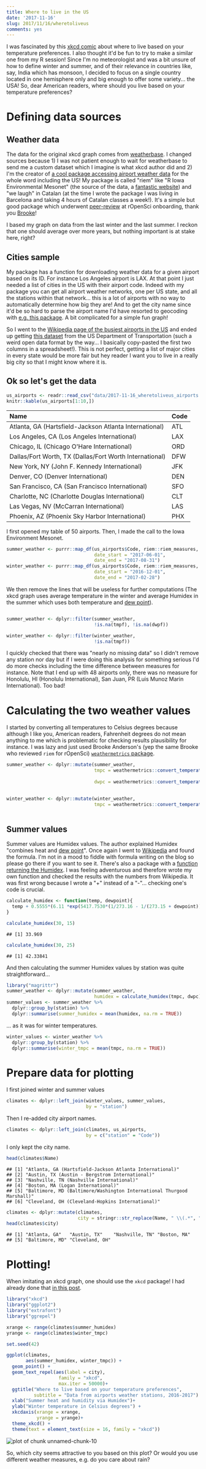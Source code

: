 ```yaml
---
title: Where to live in the US
date: '2017-11-16'
slug: 2017/11/16/wheretoliveus
comments: yes
---
```



I was fascinated by this [xkcd comic](https://xkcd.com/1916/) about where to live based on your temperature preferences. I also thought it'd be fun to try to make a similar one from my R session! Since I'm no meteorologist and was a bit unsure of how to define winter and summer, and of their relevance in countries like, say, India which has monsoon, I decided to focus on a single country located in one hemisphere only and big enough to offer some variety... the USA! So, dear American readers, where should you live based on your temperature preferences?

<!--more-->

# Defining data sources

## Weather data

The data for the original xkcd graph comes from [weatherbase](http://www.weatherbase.com/). I changed sources because 1) I was not patient enough to wait for weatherbase to send me a custom dataset which I imagine is what xkcd author did and 2) I'm the creator of [a cool package accessing airport weather data](http://ropensci.github.io/riem/) for the whole word including the US! My package is called "riem" like "R Iowa Environmental Mesonet" (the source of the data, a [fantastic website](https://mesonet.agron.iastate.edu/request/download.phtml?network=IN__ASOS)) and "we laugh" in Catalan (at the time I wrote the package I was living in Barcelona and taking 4 hours of Catalan classes a week!). It's a simple but good package which underwent [peer-review](https://github.com/ropensci/onboarding/issues/39) at rOpenSci onboarding, thank you [Brooke](https://twitter.com/gbwanderson)!

I based my graph on data from the last winter and the last summer. I reckon that one should average over more years, but nothing important is at stake here, right? 

## Cities sample

My package has a function for downloading weather data for a given airport based on its ID. For instance Los Angeles airport is LAX. At that point I just needed a list of cities in the US with their airport code. Indeed with my package you can get all airport weather networks, one per US state, and all the stations within that network... this is a lot of airports with no way to automatically determine how big they are! And to get the city name since it'd be so hard to parse the airport name I'd have resorted to geocoding with [e.g. this package](https://github.com/ropensci/opencage). A bit complicated for a simple fun graph!

So I went to the [Wikipedia page of the busiest airports in the US](https://en.wikipedia.org/wiki/List_of_the_busiest_airports_in_the_United_States) and ended up getting [this dataset](https://www.bts.gov/content/passengers-boarded-top-50-us-airports) from the US Department of Transportation (such a weird open data format by the way... I basically copy-pasted the first two columns in a spreadsheet!). This is not perfect, getting a list of major cities in every state would be more fair but hey reader I want you to live in a really big city so that I might know where it is.

## Ok so let's get the data


```r
us_airports <- readr::read_csv("data/2017-11-16_wheretoliveus_airports.csv")
knitr::kable(us_airports[1:10,])
```



|Name                                                    |Code |
|:-------------------------------------------------------|:----|
|Atlanta, GA (Hartsfield-Jackson Atlanta International)  |ATL  |
|Los Angeles, CA (Los Angeles International)             |LAX  |
|Chicago, IL (Chicago O'Hare International)              |ORD  |
|Dallas/Fort Worth, TX (Dallas/Fort Worth International) |DFW  |
|New York, NY (John F. Kennedy International)            |JFK  |
|Denver, CO (Denver International)                       |DEN  |
|San Francisco, CA (San Francisco International)         |SFO  |
|Charlotte, NC (Charlotte Douglas International)         |CLT  |
|Las Vegas, NV (McCarran International)                  |LAS  |
|Phoenix, AZ (Phoenix Sky Harbor International)          |PHX  |

I first opened my table of 50 airports. Then, I made the call to the Iowa Environment Mesonet.

```r
summer_weather <- purrr::map_df(us_airports$Code, riem::riem_measures,
                                date_start = "2017-06-01",
                                date_end = "2017-08-31")
winter_weather <- purrr::map_df(us_airports$Code, riem::riem_measures,
                                date_start = "2016-12-01",
                                date_end = "2017-02-28")
```

We then remove the lines that will be useless for further computations (The xkcd graph uses average temperature in the winter and average Humidex in the summer which uses both temperature and [dew point](https://en.wikipedia.org/wiki/Dew_point)).

```r

summer_weather <- dplyr::filter(summer_weather,
                                !is.na(tmpf), !is.na(dwpf))

winter_weather <- dplyr::filter(winter_weather,
                                !is.na(tmpf))
```



I quickly checked that there was "nearly no missing data" so I didn't remove any station nor day but if I were doing this analysis for something serious I'd do more checks including the time difference between measures for instance. Note that I end up with 48 airports only, there was no measure for Honolulu, HI (Honolulu International), San Juan, PR (Luis Munoz Marin International). Too bad!

# Calculating the two weather values

I started by converting all temperatures to Celsius degrees because although I like you, American readers, Fahrenheit degrees do not mean anything to me which is problematic for checking results plausibility for instance. I was lazy and just used Brooke Anderson's (yep the same Brooke who reviewed `riem` for rOpenSci) [`weathermetrics` package](https://github.com/geanders/weathermetrics/).


```r
summer_weather <- dplyr::mutate(summer_weather,
                                tmpc = weathermetrics::convert_temperature(tmpf, 
                                                                           old_metric = "f", new_metric = "c"),
                                dwpc = weathermetrics::convert_temperature(dwpf, 
                                                                           old_metric = "f", new_metric = "c")) 

winter_weather <- dplyr::mutate(winter_weather,
                                tmpc = weathermetrics::convert_temperature(tmpf, 
                                                                           old_metric = "f", new_metric = "c"))
```

## Summer values

Summer values are Humidex values. The author explained Humidex "combines heat and [dew point](https://en.wikipedia.org/wiki/Dew_point)". Once again I went to [Wikipedia](https://en.wikipedia.org/wiki/Humidex) and found the formula. I'm not in a mood to fiddle with formula writing on the blog so please go there if you want to see it. There's also a package with a [function returning the Humidex](https://www.rdocumentation.org/packages/comf/versions/0.1.7/topics/calcHumidity). I was feeling adventurous and therefore wrote my own function and checked the results with the numbers from Wikipedia. It was first wrong because I wrote a "+" instead of a "-"... checking one's code is crucial.


```r
calculate_humidex <- function(temp, dewpoint){
  temp + 0.5555*(6.11 *exp(5417.7530*(1/273.16 - 1/(273.15 + dewpoint))) - 10)
}

calculate_humidex(30, 15)
```

```
## [1] 33.969
```

```r
calculate_humidex(30, 25)
```

```
## [1] 42.33841
```

And then calculating the summer Humidex values by station was quite straightforward...


```r
library("magrittr")
summer_weather <- dplyr::mutate(summer_weather,
                                humidex = calculate_humidex(tmpc, dwpc))
summer_values <- summer_weather %>%
  dplyr::group_by(station) %>%
  dplyr::summarise(summer_humidex = mean(humidex, na.rm = TRUE))
```

... as it was for winter temperatures.


```r
winter_values <- winter_weather %>%
  dplyr::group_by(station) %>%
  dplyr::summarise(winter_tmpc = mean(tmpc, na.rm = TRUE))
```

# Prepare data for plotting

I first joined winter and summer values


```r
climates <- dplyr::left_join(winter_values, summer_values,
                             by = "station")
```

Then I re-added city airport names.


```r
climates <- dplyr::left_join(climates, us_airports,
                             by = c("station" = "Code"))
```

I only kept the city name.


```r
head(climates$Name)
```

```
## [1] "Atlanta, GA (Hartsfield-Jackson Atlanta International)"              
## [2] "Austin, TX (Austin - Bergstrom International)"                       
## [3] "Nashville, TN (Nashville International)"                             
## [4] "Boston, MA (Logan International)"                                    
## [5] "Baltimore, MD (Baltimore/Washington International Thurgood Marshall)"
## [6] "Cleveland, OH (Cleveland-Hopkins International)"
```

```r
climates <- dplyr::mutate(climates, 
                          city = stringr::str_replace(Name, " \\(.*", ""))
head(climates$city)
```

```
## [1] "Atlanta, GA"   "Austin, TX"    "Nashville, TN" "Boston, MA"   
## [5] "Baltimore, MD" "Cleveland, OH"
```

# Plotting!

When imitating an xkcd graph, one should use the `xkcd` package! I had already done that [in this post](http://www.masalmon.eu/2017/05/14/evergreenreviewgraph/). 


```r
library("xkcd")
library("ggplot2")
library("extrafont")
library("ggrepel")

xrange <- range(climates$summer_humidex)
yrange <- range(climates$winter_tmpc)

set.seed(42)

ggplot(climates,
       aes(summer_humidex, winter_tmpc)) +
  geom_point() +
  geom_text_repel(aes(label = city),
                   family = "xkcd", 
                   max.iter = 50000)+
  ggtitle("Where to live based on your temperature preferences",
          subtitle = "Data from airports weather stations, 2016-2017") +
  xlab("Summer heat and humidity via Humidex")+
  ylab("Winter temperature in Celsius degrees") +
  xkcdaxis(xrange = xrange,
           yrange = yrange)+
  theme_xkcd() +
  theme(text = element_text(size = 16, family = "xkcd"))
```

![plot of chunk unnamed-chunk-10](/figure/source/2017-11-16-wheretoliveus/unnamed-chunk-10-1.png)

So, which city seems attractive to you based on this plot? Or would you use different weather measures, e.g. do you care about rain?
